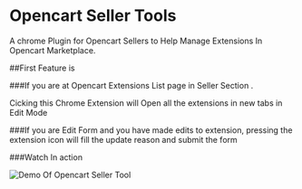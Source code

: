# Opencart Seller Tools
A chrome Plugin for Opencart Sellers to Help Manage Extensions In Opencart Marketplace.

##First Feature is

###If you are at Opencart Extensions List page in Seller Section . 

Cicking this Chrome Extension will Open all the extensions in new tabs in Edit Mode

###If you are Edit Form and you have made edits to extension, pressing the extension icon will fill the update reason and submit the form

###Watch In action 

![Demo Of Opencart Seller Tool](demo1.gif)
